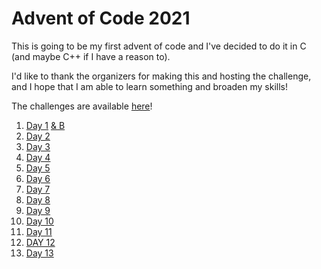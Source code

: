 # Advent of Code 2021

This is going to be my first advent of code and I've decided to do it in C (and maybe C++ if I have a reason to).

I'd like to thank the organizers for making this and hosting the challenge, and I hope that I am able to learn something and broaden my skills!

The challenges are available [here](https://adventofcode.com/2021/)!

1. [Day 1](./Day%201%20A/README.md) [& B](./Day%201%20B/README.md)
2. [Day 2](./Day%202/README.md)
3. [Day 3](./Day%203/README.md)
4. [Day 4](./Day%204/README.md)
5. [Day 5](./Day%205/README.md)
6. [Day 6](./Day%206/README.md)
7. [Day 7](./Day%207/README.md)
8. [Day 8](./Day%208/README.md)
9. [Day 9](./Day%209/README.md)
10. [Day 10](./Day%2010/README.md)
11. [Day 11](./Day%2011/README.md)
12. [DAY 12](./Day%2012/README.md)
13. [Day 13](./Day%2013/README.md)
